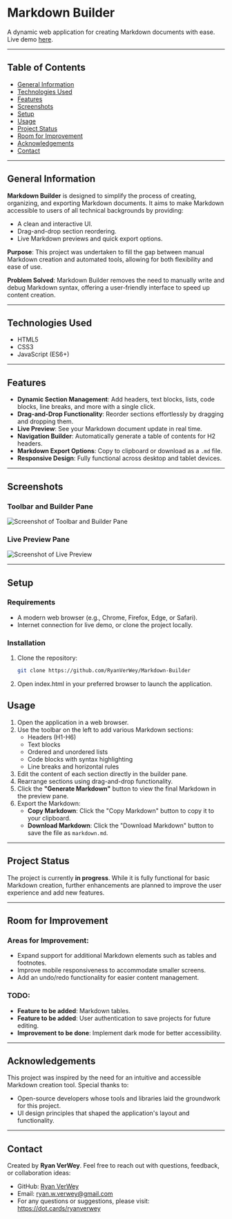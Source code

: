 # Markdown Builder

A dynamic web application for creating Markdown documents with ease. Live demo [here](#). 

---

## Table of Contents
- [General Information](#general-information)
- [Technologies Used](#technologies-used)
- [Features](#features)
- [Screenshots](#screenshots)
- [Setup](#setup)
- [Usage](#usage)
- [Project Status](#project-status)
- [Room for Improvement](#room-for-improvement)
- [Acknowledgements](#acknowledgements)
- [Contact](#contact)

---

## General Information
**Markdown Builder** is designed to simplify the process of creating, organizing, and exporting Markdown documents. It aims to make Markdown accessible to users of all technical backgrounds by providing:
- A clean and interactive UI.
- Drag-and-drop section reordering.
- Live Markdown previews and quick export options.

**Purpose**:
This project was undertaken to fill the gap between manual Markdown creation and automated tools, allowing for both flexibility and ease of use.

**Problem Solved**:
Markdown Builder removes the need to manually write and debug Markdown syntax, offering a user-friendly interface to speed up content creation.

---

## Technologies Used
- HTML5
- CSS3
- JavaScript (ES6+)

---

## Features
- **Dynamic Section Management**:
  Add headers, text blocks, lists, code blocks, line breaks, and more with a single click.
- **Drag-and-Drop Functionality**:
  Reorder sections effortlessly by dragging and dropping them.
- **Live Preview**:
  See your Markdown document update in real time.
- **Navigation Builder**:
  Automatically generate a table of contents for H2 headers.
- **Markdown Export Options**:
  Copy to clipboard or download as a `.md` file.
- **Responsive Design**:
  Fully functional across desktop and tablet devices.

---

## Screenshots

### Toolbar and Builder Pane
![Screenshot of Toolbar and Builder Pane](https://github.com/RyanVerWey/Markdown-Builder/blob/main/assets/toolbar-builder-pane.png)

### Live Preview Pane
![Screenshot of Live Preview](#)

---

## Setup
### Requirements
- A modern web browser (e.g., Chrome, Firefox, Edge, or Safari).
- Internet connection for live demo, or clone the project locally.

### Installation
1. Clone the repository:
   ```bash
   git clone https://github.com/RyanVerWey/Markdown-Builder
2. Open index.html in your preferred browser to launch the application.

## Usage
1. Open the application in a web browser.
2. Use the toolbar on the left to add various Markdown sections:
   - Headers (H1-H6)
   - Text blocks
   - Ordered and unordered lists
   - Code blocks with syntax highlighting
   - Line breaks and horizontal rules
3. Edit the content of each section directly in the builder pane.
4. Rearrange sections using drag-and-drop functionality.
5. Click the **"Generate Markdown"** button to view the final Markdown in the preview pane.
6. Export the Markdown:
   - **Copy Markdown**: Click the "Copy Markdown" button to copy it to your clipboard.
   - **Download Markdown**: Click the "Download Markdown" button to save the file as `markdown.md`.

---

## Project Status
The project is currently **in progress**. While it is fully functional for basic Markdown creation, further enhancements are planned to improve the user experience and add new features.

---

## Room for Improvement
### Areas for Improvement:
- Expand support for additional Markdown elements such as tables and footnotes.
- Improve mobile responsiveness to accommodate smaller screens.
- Add an undo/redo functionality for easier content management.

### TODO:
- **Feature to be added**: Markdown tables.
- **Feature to be added**: User authentication to save projects for future editing.
- **Improvement to be done**: Implement dark mode for better accessibility.

---

## Acknowledgements
This project was inspired by the need for an intuitive and accessible Markdown creation tool. Special thanks to:
- Open-source developers whose tools and libraries laid the groundwork for this project.
- UI design principles that shaped the application's layout and functionality.

---

## Contact
Created by **Ryan VerWey**. Feel free to reach out with questions, feedback, or collaboration ideas:
- GitHub: [Ryan VerWey](https://github.com/ryanverwey)
- Email: [ryan.w.verwey@gmail.com](mailto:ryan.w.verwey@gmail.com)
- For any questions or suggestions, please visit: https://dot.cards/ryanverwey

